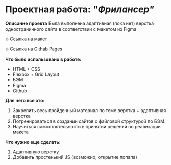 # Проектная работа: _"Фрилансер"_

__Описание проекта__ 
Была выполнена адаптивная (пока нет) верстка одностраничного сайта в соответствии с макетом из Figma 

🔥 [Ссылка на макет](https://www.figma.com/file/qXZjpqrgj0jjb9IZGRQZdT/Keanu-freelancer?node-id=1%3A2)

🔥 [Ссылка на Githab Pages](https://vishnevetskayasasha.github.io/Keanu-freelancer/)

__Что было использовано в работе:__
* HTML + CSS
*  Flexbox + Grid Layout
*  БЭМ 
*  Figma
*  Github

__Для чего все это:__
1. Закрепить весь пройденный материал по теме верстка + адаптивная верстка
2. Потренироваться в создании сайтов с файловой структурой по БЭМ.
3. Научиться самостоятельности в принятии решений по реализации макета

__Что нужно еще сделать:__
1. Адаптивную верстку
2. Добавить простенький JS (возможно, открытие попапа)

